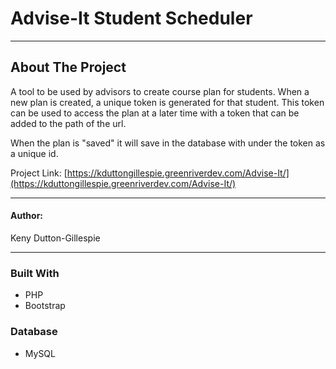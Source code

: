 <!-- PROJECT TITLE -->
# Advise-It Student Scheduler

---

<!-- ABOUT THE PROJECT -->
## About The Project

A tool to be used by advisors to create course plan for students.
When a new plan is created, a unique token is generated for that student. This token can be used to access the plan at a later time with a token that can be added to the path of the url.

When the plan is "saved" it will save in the database with under the token as a unique id. 

Project Link: [https://kduttongillespie.greenriverdev.com/Advise-It/](https://kduttongillespie.greenriverdev.com/Advise-It/)

---

<!-- AUTHOR -->
#### Author:

Keny Dutton-Gillespie

---

### Built With

* PHP
* Bootstrap

### Database

* MySQL
